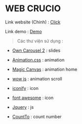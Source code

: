 # WEB CRUCIO
 Link website (Chính) : [Click](https://preview.themeforest.net/item/crucio-responsive-one-page-wordpress-theme/full_screen_preview/19973422?_ga=2.258302793.250668491.1660125524-105407557.1660125524&fbclid=IwAR0UQ5rFwuTIBK3jI2e9vxByW2ZSFD2MfJX1fAoUXwPX43Lv8oH1wJDikLw)

 Link demo : [Demo](https://2nf.000webhostapp.com/)
>Các thư viện sử dụng :

* [Own Carousel 2](https://owlcarousel2.github.io/OwlCarousel2/) : slides

* [Animation.css](https://animate.style/) : animation

* [Magic Canvas](https://www.jqueryscript.net/animation/Canvas-jQuery-Based-Dynamic-Background-Effects-MagicCanvas.html) : animation home

* [wow js](https://wowjs.uk/) : animation scroll

* [iconify](https://iconify.design/) : icon

* [font awesome](https://fontawesome.com/) : icon

* [Jquery](http://code.jquery.com/jquery-1.12.0.min.js) : js

* [CountTo](https://github.com/mhuggins/jquery-countTo) : count number



